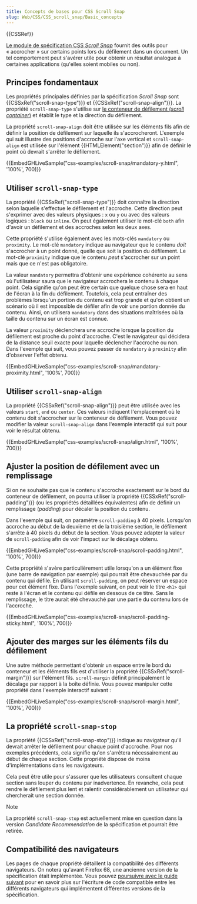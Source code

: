 ```yaml
---
title: Concepts de bases pour CSS Scroll Snap
slug: Web/CSS/CSS_scroll_snap/Basic_concepts
---
```


{{CSSRef}}

[Le module de spécification CSS _Scroll Snap_](https://drafts.csswg.org/css-scroll-snap-1/) fournit des outils pour «&nbsp;accrocher&nbsp;» sur certains points lors du défilement dans un document. Un tel comportement peut s'avérer utile pour obtenir un résultat analogue à certaines applications (qu'elles soient mobiles ou non).

## Principes fondamentaux

Les propriétés principales définies par la spécification _Scroll Snap_ sont {{CSSxRef("scroll-snap-type")}} et {{CSSxRef("scroll-snap-align")}}. La propriété `scroll-snap-type` s'utilise sur [le conteneur de défilement (_scroll container_)](/fr/docs/Glossary/Scroll_container) et établit le type et la direction du défilement.

La propriété `scroll-snap-align` doit être utilisée sur les éléments fils afin de définir la position de défilement sur laquelle ils s'accrocheront. L'exemple qui suit illustre des positions d'accroche sur l'axe vertical et `scroll-snap-align` est utilisée sur l'élément {{HTMLElement("section")}} afin de définir le point où devrait s'arrêter le défilement.

{{EmbedGHLiveSample("css-examples/scroll-snap/mandatory-y.html", '100%', 700)}}

## Utiliser `scroll-snap-type`

La propriété {{CSSxRef("scroll-snap-type")}} doit connaître la direction selon laquelle s'effectue le défilement et l'accroche. Cette direction peut s'exprimer avec des valeurs physiques : `x` ou `y` ou avec des valeurs logiques : `block` ou `inline`. On peut également utiliser le mot-clé `both` afin d'avoir un défilement et des accroches selon les deux axes.

Cette propriété s'utilise également avec les mots-clés `mandatory` ou `proximity`. Le mot-clé `mandatory` indique au navigateur que le contenu _doit_ s'accrocher à un point donné, quelle que soit la position du défilement. Le mot-clé `proximity` indique que le contenu _peut_ s'accrocher sur un point mais que ce n'est pas obligatoire.

La valeur `mandatory` permettra d'obtenir une expérience cohérente au sens où l'utilisateur saura que le navigateur accrochera le contenu à chaque point. Cela signifie qu'on peut être certain que quelque chose sera en haut de l'écran à la fin du défilement. Toutefois, cela peut entraîner des problèmes lorsqu'un portion du contenu est trop grande et qu'on obtient un scénario où il est impossible de défiler afin de voir une portion donnée du contenu. Ainsi, on utilisera `mandatory` dans des situations maîtrisées où la taille du contenu sur un écran est connue.

La valeur `proximity` déclenchera une accroche lorsque la position du défilement est proche du point d'accroche. C'est le navigateur qui décidera de la distance seuil exacte pour laquelle déclencher l'accroche ou non. Dans l'exemple qui suit, vous pouvez passer de `mandatory` à `proximity` afin d'observer l'effet obtenu.

{{EmbedGHLiveSample("css-examples/scroll-snap/mandatory-proximity.html", '100%', 700)}}

## Utiliser `scroll-snap-align`

La propriété {{CSSxRef("scroll-snap-align")}} peut être utilisée avec les valeurs `start`, `end` ou `center`. Ces valeurs indiquent l'emplacement où le contenu doit s'accrocher sur le conteneur de défilement. Vous pouvez modifier la valeur `scroll-snap-align` dans l'exemple interactif qui suit pour voir le résultat obtenu.

{{EmbedGHLiveSample("css-examples/scroll-snap/align.html", '100%', 700)}}

## Ajuster la position de défilement avec un remplissage

Si on ne souhaite pas que le contenu s'accroche exactement sur le bord du conteneur de défilement, on pourra utiliser la propriété {{CSSxRef("scroll-padding")}} (ou les propriétés détaillées équivalentes) afin de définir un remplissage (_padding_) pour décaler la position du contenu.

Dans l'exemple qui suit, on paramètre `scroll-padding` à 40 pixels. Lorsqu'on accroche au début de la deuxième et de la troisième section, le défilement s'arrête à 40 pixels du début de la section. Vous pouvez adapter la valeur de `scroll-padding` afin de voir l'impact sur le décalage obtenu.

{{EmbedGHLiveSample("css-examples/scroll-snap/scroll-padding.html", '100%', 700)}}

Cette propriété s'avère particulièrement utile lorsqu'on a un élément fixe (une barre de navigation par exemple) qui pourrait être chevauchée par du contenu qui défile. En utilisant `scroll-padding`, on peut réserver un espace pour cet élément fixe. Dans l'exemple suivant, on peut voir le titre `<h1>` qui reste à l'écran et le contenu qui défile en dessous de ce titre. Sans le remplissage, le titre aurait été chevauché par une partie du contenu lors de l'accroche.

{{EmbedGHLiveSample("css-examples/scroll-snap/scroll-padding-sticky.html", '100%', 700)}}

## Ajouter des marges sur les éléments fils du défilement

Une autre méthode permettant d'obtenir un espace entre le bord du conteneur et les éléments fils est d'utiliser la propriété {{CSSxRef("scroll-margin")}} sur l'élément fils. `scroll-margin` définit principalement le décalage par rapport à la boîte définie. Vous pouvez manipuler cette propriété dans l'exemple interactif suivant :

{{EmbedGHLiveSample("css-examples/scroll-snap/scroll-margin.html", '100%', 700)}}

## La propriété `scroll-snap-stop`

La propriété {{CSSxRef("scroll-snap-stop")}} indique au navigateur qu'il devrait arrêter le défilement pour chaque point d'accroche. Pour nos exemples précédents, cela signifie qu'on s'arrêtera nécessairement au début de chaque section. Cette propriété dispose de moins d'implémentations dans les navigateurs.

Cela peut être utile pour s'assurer que les utilisateurs consultent chaque section sans louper du contenu par inadvertence. En revanche, cela peut rendre le défilement plus lent et ralentir considérablement un utilisateur qui chercherait une section donnée.

> [!NOTE]
> La propriété `scroll-snap-stop` est actuellement mise en question dans la version _Candidate Recommendation_ de la spécification et pourrait être retirée.

## Compatibilité des navigateurs

Les pages de chaque propriété détaillent la compatibilité des différents navigateurs. On notera qu'avant Firefox 68, une ancienne version de la spécification était implémentée. Vous pouvez [poursuivre avec le guide suivant](/fr/docs/Web/CSS/CSS_Scroll_Snap/Browser_compat) pour en savoir plus sur l'écriture de code compatible entre les différents navigateurs qui implémentent différentes versions de la spécification.
